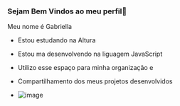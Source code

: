 ###  Sejam Bem Vindos ao meu perfil💙

Meu nome é Gabriella 

- Estou estudando na Altura
- Estou ma desenvolvendo na liguagem JavaScript
- Utilizo esse espaço para minha organização e
- Compartilhamento dos meus projetos desenvolvidos

- ![image](https://github.com/user-attachments/assets/2d85431f-9dda-4176-bb0a-22ebbfc3e825)

